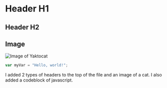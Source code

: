 # Header H1
## Header H2
## Image
![Image of Yaktocat](https://octodex.github.com/images/yaktocat.png)

``` javascript
var myVar = "Hello, world!";
```

I added 2 types of headers to the top of the file and an image of a cat. I also added a codeblock of javascript.

